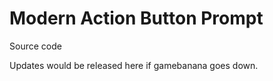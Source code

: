# Modern Action Button Prompt

Source code

Updates would be released here if gamebanana goes down.
